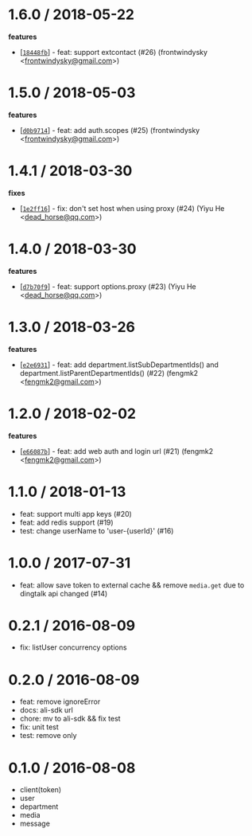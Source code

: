 
1.6.0 / 2018-05-22
==================

**features**
  * [[`18448fb`](http://github.com/ali-sdk/node-dingtalk/commit/18448fb978ae0f81b281dcf503d39069c0e00991)] - feat: support extcontact (#26) (frontwindysky <<frontwindysky@gmail.com>>)

1.5.0 / 2018-05-03
==================

**features**
  * [[`d0b9714`](http://github.com/ali-sdk/node-dingtalk/commit/d0b9714f6d9a763c3d553eeda71308c98d62e77f)] - feat: add auth.scopes (#25) (frontwindysky <<frontwindysky@gmail.com>>)

1.4.1 / 2018-03-30
==================

**fixes**
  * [[`1e2ff16`](http://github.com/ali-sdk/node-dingtalk/commit/1e2ff16cd5624b1b839fca5914255a520386791f)] - fix: don't set host when using proxy (#24) (Yiyu He <<dead_horse@qq.com>>)

1.4.0 / 2018-03-30
==================

**features**
  * [[`d7b70f9`](http://github.com/ali-sdk/node-dingtalk/commit/d7b70f9d259007cc2bb739843c450e39b333acf4)] - feat: support options.proxy (#23) (Yiyu He <<dead_horse@qq.com>>)

1.3.0 / 2018-03-26
==================

**features**
  * [[`e2e6931`](http://github.com/ali-sdk/node-dingtalk/commit/e2e69319f0a6953ed0da916b616d8d8e1e1b8406)] - feat: add department.listSubDepartmentIds() and department.listParentDepartmentIds() (#22) (fengmk2 <<fengmk2@gmail.com>>)

1.2.0 / 2018-02-02
==================

**features**
  * [[`e66087b`](http://github.com/ali-sdk/node-dingtalk/commit/e66087b3c74b898e894ffe11583339a6fa03b65f)] - feat: add web auth and login url (#21) (fengmk2 <<fengmk2@gmail.com>>)

1.1.0 / 2018-01-13
==================

  * feat: support multi app keys (#20)
  * feat: add redis support (#19)
  * test: change userName to \'user-{userId}\' (#16)

1.0.0 / 2017-07-31
==================

  * feat: allow save token to external cache && remove `media.get` due to dingtalk api changed (#14)

0.2.1 / 2016-08-09
==================

  * fix: listUser concurrency options

0.2.0 / 2016-08-09
==================

  * feat: remove ignoreError
  * docs: ali-sdk url
  * chore: mv to ali-sdk && fix test
  * fix: unit test
  * test: remove only

0.1.0 / 2016-08-08
==================
  * client(token)
  * user
  * department
  * media
  * message


